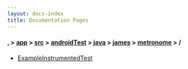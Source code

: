 ```yaml
---
layout: docs-index
title: Documentation Pages
---
```

#### [.](./../../../../../../index) > [app](./../../../../../index) > [src](./../../../../index) > [androidTest](./../../../index) > [java](./../../index) > [james](./../index) > [metronome](./index) > **/**

- [ExampleInstrumentedTest](ExampleInstrumentedTest)
